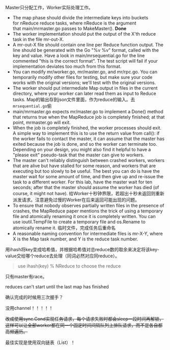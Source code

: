 
Master只分配工作，Worker实际处理工作。

- The map phase should divide the intermediate keys into buckets for nReduce reduce tasks, where nReduce is the argument that main/mrmaster.go passes to MakeMaster(). **Done**
- The worker implementation should put the output of the X'th reduce task in the file mr-out-X.
- A mr-out-X file should contain one line per Reduce function output. The line should be generated with the Go "%v %v" format, called with the key and value. Have a look in main/mrsequential.go for the line commented "this is the correct format". The test script will fail if your implementation deviates too much from this format.
- You can modify mr/worker.go, mr/master.go, and mr/rpc.go. You can temporarily modify other files for testing, but make sure your code works with the original versions; we'll test with the original versions.
- The worker should put intermediate Map output in files in the current directory, where your worker can later read them as input to Reduce tasks. Map的输出存到json文件里面，作为reduce的输入。去`mrsequential.go`偷
- main/mrmaster.go expects mr/master.go to implement a Done() method that returns true when the MapReduce job is completely finished; at that point, mrmaster.go will exit.
- When the job is completely finished, the worker processes should exit. A simple way to implement this is to use the return value from call(): if the worker fails to contact the master, it can assume that the master has exited because the job is done, and so the worker can terminate too. Depending on your design, you might also find it helpful to have a "please exit" pseudo-task that the master can give to workers.
- The master can't reliably distinguish between crashed workers, workers that are alive but have stalled for some reason, and workers that are executing but too slowly to be useful. The best you can do is have the master wait for some amount of time, and then give up and re-issue the task to a different worker. For this lab, have the master wait for ten seconds; after that the master should assume the worker has died (of course, it might not have). 给Worker十秒钟界限，若超出十秒未返回则重新派发请求。注意避免过慢的Worker在后来返回可能出现的问题。
- To ensure that nobody observes partially written files in the presence of crashes, the MapReduce paper mentions the trick of using a temporary file and atomically renaming it once it is completely written. You can use ioutil.TempFile to create a temporary file and os.Rename to atomically rename it. 临时文件，完成任务后重命名
- A reasonable naming convention for intermediate files is mr-X-Y, where X is the Map task number, and Y is the reduce task number.

用ihash将key变成哈希值，并根据哈希值对总reduce数的取余来决定将该key-value交给哪个reduce去处理（同词必然对应同reduce）。

>use ihash(key) % NReduce to choose the reduce


只有master有race。

reduces can't start until the last map has finished 

确认完成的时候用三次握手？


没用channel！！！！！

~~改成使用sync.Cond实现任务请求，每个请求失败时都会sleep一段时间再解锁，这样可以让全部worker都在同一个固定时间间隔队列上排队请求，而不是各自都高频遍历。~~

最佳实现是使用双向链表（List）！

























